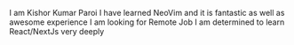 I am Kishor Kumar Paroi
I have learned NeoVim and it is fantastic as well as awesome experience
I am looking for Remote Job
I am determined to learn React/NextJs very deeply
